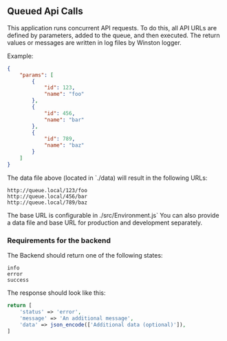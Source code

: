 ## Queued Api Calls

This application runs concurrent API requests. 
To do this, all API URLs are defined by parameters, 
added to the queue, and then executed. 
The return values or messages are written in log files by Winston logger.

Example:

```json
{
    "params": [
        {
            "id": 123,
            "name": "foo"
        },
        {
            "id": 456,
            "name": "bar"
        },
        {
            "id": 789,
            "name": "baz"
        }
    ]
}
```

The data file above (located in `./data) will result in the following URLs:
```
http://queue.local/123/foo
http://queue.local/456/bar
http://queue.local/789/baz
```
The base URL is configurable in ./src/Environment.js`
You can also provide a data file and base URL for production and development separately.

### Requirements for the backend
The Backend should return one of the following states:
```
info
error
success
```
The response should look like this:
````php
return [
    'status' => 'error',
    'message' => 'An additional message',
    'data' => json_encode(['Additional data (optional)']),
]
````